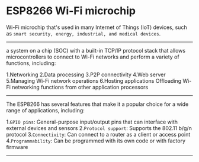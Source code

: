 # ESP8266 Wi-Fi microchip
Wi-Fi microchip that's used in many Internet of Things (IoT) devices, such as ```smart security, energy, industrial, and medical devices```.
***
a system on a chip (SOC) with a built-in TCP/IP protocol stack that allows microcontrollers to connect to Wi-Fi networks and perform a variety of functions, including: 

1.Networking 
2.Data processing 
3.P2P connectivity 
4.Web server 
5.Managing Wi-Fi network operations 
6.Hosting applications 
Offloading Wi-Fi networking functions from other application processors 
***
The ESP8266 has several features that make it a popular choice for a wide range of applications, including: 

1.```GPIO pins```: General-purpose input/output pins that can interface with external devices and sensors 
2.```Protocol support```: Supports the 802.11 b/g/n protocol 
3.```Connectivity```: Can connect to a router as a client or access point 
4.```Programmability```: Can be programmed with its own code or with factory firmware 
***
